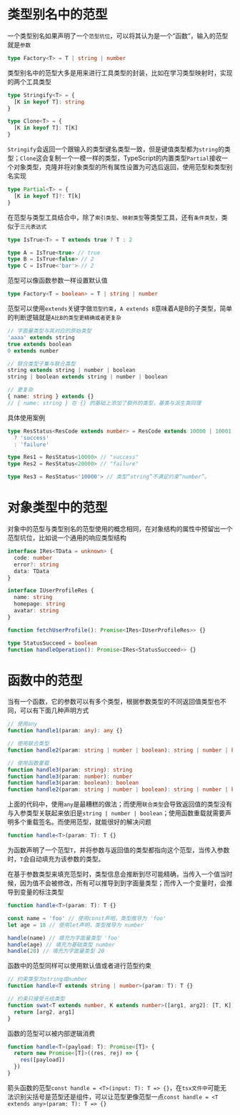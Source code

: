 # 类型别名中的范型

一个类型别名如果声明了一个`范型坑位`，可以将其认为是一个“函数”，输入的范型就是`参数`

```ts
type Factory<T> = T | string | number
```

类型别名中的范型大多是用来进行工具类型的封装，比如在学习类型映射时，实现的两个工具类型

```ts
type Stringify<T> = {
  [K in keyof T]: string
}

type Clone<T> = {
  [K in keyof T]: T[K]
}
```

`Stringify`会返回一个跟输入的类型键名类型一致，但是键值类型都为`string`的类型；`Clone`这会复制一个一模一样的类型，TypeScript的内置类型`Partial`接收一个对象类型，克隆并将对象类型的所有属性设置为可选后返回，使用范型和类型别名实现

```ts
type Partial<T> = {
  [K in keyof T]?: T[k]
}
```

在范型与类型工具结合中，除了`索引类型`、`映射类型`等类型工具，还有`条件类型`，类似于`三元表达式`

```ts
type IsTrue<T> = T extends true ? T : 2

type A = IsTrue<true> // true
type B = IsTrue<false> // 2
type C = IsTrue<'bar'> // 2
```

范型可以像函数参数一样设置默认值

```ts
type Factory<T = boolean> = T | string | number
```

范型可以使用`extends`关键字做`范型约束`，`A extends B`意味着A是B的子类型，简单的判断逻辑就是`A比B的类型更精确或者更复杂`

```ts
// 字面量类型与其对应的原始类型
'aaaa' extends string
true extends boolean
0 extends number

// 联合类型子集与联合类型
string extends string | number | boolean
string | boolean extends string | number | boolean

// 更复杂
{ name: string } extends {}
// { name: string } 在 {} 的基础上添加了额外的类型，基类与派生类同理
```

具体使用案例

```ts
type ResStatus<ResCode extends number> = ResCode extends 10000 | 10001 | 10002
  ? 'success'
  : 'failure'

type Res1 = ResStatus<10000> // "success"
type Res2 = ResStatus<20000> // "failure"

type Res3 = ResStatus<'10000'> // 类型“string”不满足约束“number”。
```

# 对象类型中的范型

对象中的范型与类型别名的范型使用的概念相同，在对象结构的属性中预留出一个范型坑位，比如说一个通用的响应类型结构

```ts
interface IRes<TData = unknown> {
  code: number
  error?: string
  data: TData
}

interface IUserProfileRes {
  name: string
  homepage: string
  avatar: string
}

function fetchUserProfile(): Promise<IRes<IUserProfileRes>> {}

type StatusSucceed = boolean
function handleOperation(): Promise<IRes<StatusSucceed>> {}
```

# 函数中的范型

当有一个函数，它的参数可以有多个类型，根据参数类型的不同返回值类型也不同，可以有下面几种声明方式

```ts
// 使用any
function handle1(param: any): any {}

// 使用联合类型
function handle2(param: string | number | boolean): string | number | boolean {}

// 使用函数重载
function handle3(param: string): string
function handle3(param: number): number
function handle3(param: boolean): boolean
function handle2(param: string | number | boolean): string | number | boolean {}
```

上面的代码中，使用`any`是最糟糕的做法；而使用`联合类型`会导致返回值的类型没有与入参类型关联起来依旧是`string | number | boolean`；使用函数重载就需要声明多个重载签名。而使用范型，就能很好的解决问题

```ts
function handle<T>(param: T): T {}
```

为函数声明了一个范型`T`，并将参数与返回值的类型都指向这个范型，当传入参数时，`T`会自动填充为该参数的类型。

在基于参数类型来填充范型时，类型信息会推断到尽可能精确，当传入一个值当时候，因为值不会被修改，所有可以推导到到字面量类型；而传入一个变量时，会推导到变量的标注类型

```ts
function handle<T>(param: T): T {}

const name = 'foo' // 使用const声明，类型推导为 'foo'
let age = 18 // 使用let声明，类型推导为 number

handle(name) // 填充为字面量类型 'foo'
handle(age) // 填充为基础类型 number
handle(20) // 填充为字面量类型 20
```

函数中的范型同样可以使用默认值或者进行范型约束

```ts
// 约束类型为string或number
function handle<T extends string | number>(param: T): T {}

// 约束只接受元组类型
function swat<T extends number, K extends number>([arg1, arg2]: [T, K]): [K, T] {
  return [arg2, arg1]
}
```

函数的范型可以被内部逻辑消费

```ts
function handle<T>(payload: T): Promise<[T]> {
  return new Promise<[T]>((res, rej) => {
    res([payload])
  })
}
```

箭头函数的范型`const handle = <T>(input: T): T => {}`，在`tsx文件中`可能无法识别尖括号是范型还是组件，可以让范型更像范型一点`const handle = <T extends any>(param: T): T => {}`

